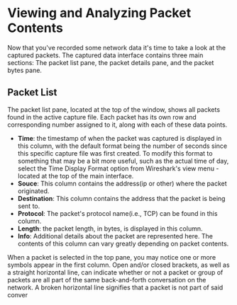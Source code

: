 # Viewing and Analyzing Packet Contents
Now that you've recorded some network data it's time to take a look at the captured packets. The captured data interface contains three main sections: The packet list pane, the packet details pane, and the packet bytes pane.

## Packet List
The packet list pane, located at the top of the window, shows all packets found in the active capture file. Each packet has its own row and corresponding number assigned to it, along with each of these data points.

- **Time**: the timestamp of when the packet was captured is displayed in this column, with the default format being the number of seconds since this specific capture file was first created. To modify this format to something that may be a bit more useful, such as the actual time of day, select the Time Display Format option from Wireshark's view menu -located at the top of the main interface.
- **Souce**: This column contains the address(ip or other) where the packet originated.
- **Destination**: This column contains the address that the packet is being sent to.
- **Protocol**: The packet's protocol name(i.e., TCP)  can be found in this column.
- **Length**: the packet length, in bytes, is displayed in this column.
- **Info**: Additional details about the packet are represented here. The contents of this column can vary greatly depending on packet contents.

When a packet is selected in the top pane, you may notice one or more symbols appear in the first column. Open and/or closed brackets, as well as a straight horizontal line, can indicate whether or not a packet or group of packets are all part of the same back-and-forth conversation on the network. A broken horizontal line signifies that a packet is not part of said conver
<!--stackedit_data:
eyJoaXN0b3J5IjpbLTE1NTc2NTQxMDcsLTIwODg3NDY2MTJdfQ
==
-->